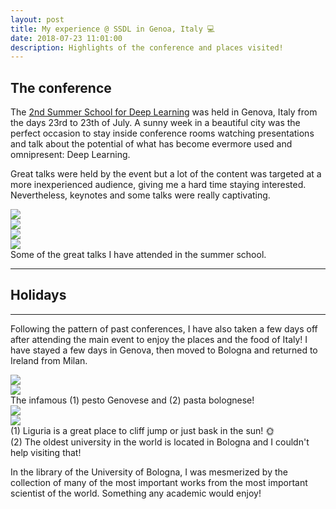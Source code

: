 ```yaml
---
layout: post
title: My experience @ SSDL in Genoa, Italy 💻
date: 2018-07-23 11:01:00
description: Highlights of the conference and places visited!
---
```


## The conference

The [2nd Summer School for Deep Learning](http://irdta.eu/deeplearn2018/) was held in Genova, Italy from the days 23rd to 23th of July. A sunny week in a beautiful city was the perfect occasion to stay inside conference rooms watching presentations and talk about the potential of what has become evermore used and omnipresent: Deep Learning.

Great talks were held by the event but a lot of the content was targeted at a more inexperienced audience, giving me a hard time staying interested. Nevertheless, keynotes and some talks were really captivating.

<div class="row mt-3">
    <div class="col-sm mt-3 mt-md-0">
        <img class="img-fluid rounded z-depth-1" src="{{ site.baseurl }}/assets/img/ssdl/conf1.JPG">
    </div>
    <div class="col-sm mt-3 mt-md-0">
        <img class="img-fluid rounded z-depth-1" src="{{ site.baseurl }}/assets/img/ssdl/conf2.JPG">
    </div>
    <div class="col-sm mt-3 mt-md-0">
        <img class="img-fluid rounded z-depth-1" src="{{ site.baseurl }}/assets/img/ssdl/conf3.JPG">
    </div>
    <div class="col-sm mt-3 mt-md-0">
        <img class="img-fluid rounded z-depth-1" src="{{ site.baseurl }}/assets/img/ssdl/conf4.JPG">
    </div>
</div>
<div class="caption">
    Some of the great talks I have attended in the summer school.
</div>


*** 

## Holidays

*** 

Following the pattern of past conferences, I have also taken a few days off after attending the main event to enjoy the places and the food of Italy! I have stayed a few days in Genova, then moved to Bologna and returned to Ireland from Milan.

<div class="row mt-3">
    <div class="col-sm mt-3 mt-md-0">
        <img class="img-fluid rounded z-depth-1" src="{{ site.baseurl }}/assets/img/ssdl/food1.JPG">
    </div>
    <div class="col-sm mt-3 mt-md-0">
        <img class="img-fluid rounded z-depth-1" src="{{ site.baseurl }}/assets/img/ssdl/food2.JPG">
    </div>
</div>
<div class="caption">
    The infamous (1) pesto Genovese and (2) pasta bolognese!
</div>

<div class="row mt-3">
    <div class="col-sm mt-3 mt-md-0">
        <img class="img-fluid rounded z-depth-1" src="{{ site.baseurl }}/assets/img/ssdl/liguria.JPG">
    </div>
    <div class="col-sm mt-3 mt-md-0">
        <img class="img-fluid rounded z-depth-1" src="{{ site.baseurl }}/assets/img/ssdl/uni.JPG">
    </div>
</div>
<div class="caption">
    (1) Liguria is a great place to cliff jump or just bask in the sun! 🌞 <br>
    (2) The oldest university in the world is located in Bologna and I couldn't help visiting that!
</div>

In the library of the University of Bologna, I was mesmerized by the collection of many of the most important works from the most important scientist of the world. Something any academic would enjoy!